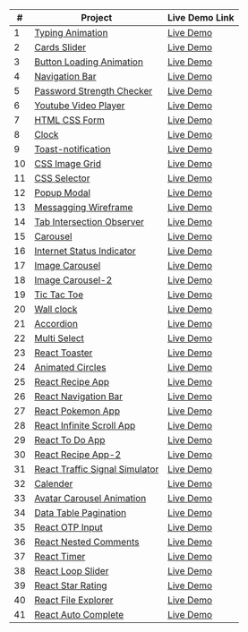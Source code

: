 | # | Project                                                                                                      | Live Demo Link                                                       |
|-----|------------------------------------------------------------------------------------------------------------------|----------------------------------------------------------------------|
| 1   | [Typing Animation](https://github.com/jpranays/UI-challenges/tree/master/typing-animation)                       | [Live Demo](https://jpranays-typing-animation.netlify.app/)          |
| 2   | [Cards Slider](https://github.com/jpranays/UI-challenges/tree/master/cards-slider)                               | [Live Demo](https://jpranays-cards-slider.netlify.app/)              |
| 3   | [Button Loading Animation](https://github.com/jpranays/UI-challenges/tree/master/button-loading-animation)       | [Live Demo](https://jpranays-button-loading-animation.netlify.app/)  |
| 4   | [Navigation Bar](https://github.com/jpranays/UI-challenges/tree/master/navigation-bar)                           | [Live Demo](https://jpranays-navigation-bar.netlify.app/)            |
| 5   | [Password Strength Checker](https://github.com/jpranays/UI-challenges/tree/master/password-strength-checker)     | [Live Demo](https://jpranays-password-strength-checker.netlify.app/) |
| 6   | [Youtube Video Player](https://github.com/jpranays/UI-challenges/tree/master/youtube-video-player)               | [Live Demo](https://jpranays-youtube-video-player.netlify.app/)      |
| 7   | [HTML CSS Form](https://github.com/jpranays/UI-challenges/tree/master/html-css-form)                             | [Live Demo](https://jpranays-html-css-form.netlify.app/)             |
| 8   | [Clock](https://github.com/jpranays/UI-challenges/tree/master/clock)                                             | [Live Demo](https://jpranays-clock.netlify.app/)                     |
| 9   | [Toast-notification](https://github.com/jpranays/UI-challenges/tree/master/toast-notification)                   | [Live Demo](https://jpranays-toast-notification.netlify.app/)        |
| 10  | [CSS Image Grid](https://github.com/jpranays/UI-challenges/tree/master/css-image-grid)                           | [Live Demo](https://jpranays-css-image-grid.netlify.app/)            |
| 11  | [CSS Selector](https://github.com/jpranays/UI-challenges/tree/master/css-selector)                               | [Live Demo](https://jpranays-css-selector.netlify.app/)              |
| 12  | [Popup Modal](https://github.com/jpranays/UI-challenges/tree/master/popup-modal-box)                             | [Live Demo](https://jpranays-popup-modal.netlify.app/)               |
| 13  | [Messagging Wireframe](https://github.com/jpranays/UI-challenges/tree/master/messaging-wireframe)                | [Live Demo](https://jpranays-messaging-wireframe.netlify.app/)       |
| 14  | [Tab Intersection Observer](https://github.com/jpranays/UI-challenges/tree/master/tab-intersection-observer)     | [Live Demo](https://jpranays-tab-intersection-observer.netlify.app/) |
| 15  | [Carousel](https://github.com/jpranays/UI-challenges/tree/master/Carousel)                                       | [Live Demo](https://jpranays-carousel.netlify.app/)                  |
| 16  | [Internet Status Indicator](https://github.com/jpranays/UI-challenges/tree/master/Internet-status-indicator)     | [Live Demo](https://jpranays-internet-status-indicator.netlify.app/) |
| 17  | [Image Carousel](https://github.com/jpranays/UI-challenges/tree/master/image-carousel)                           | [Live Demo](https://jpranays-image-carousel.netlify.app/)            |
| 18  | [Image Carousel-2](https://github.com/jpranays/UI-challenges/tree/master/Image-carousel-2)                       | [Live Demo](https://jpranays-image-carousel-2.netlify.app)           |
| 19  | [Tic Tac Toe](https://github.com/jpranays/UI-challenges/tree/master/tic-tac-toe)                                 | [Live Demo](https://jpranays-tic-tac-toe.netlify.app/)               |
| 20  | [Wall clock](https://github.com/jpranays/UI-challenges/tree/master/wall-clock)                                   | [Live Demo](https://jpranays-wall-clock.netlify.app/)                |
| 21  | [Accordion](https://github.com/jpranays/UI-challenges/tree/master/accordion)                                     | [Live Demo](https://jpranays-accordion.netlify.app/)                 |
| 22  | [Multi Select](https://github.com/jpranays/UI-challenges/tree/master/multi-select)                               | [Live Demo](https://jpranays-multi-select.netlify.app/)              |
| 23  | [React Toaster](https://github.com/jpranays/UI-challenges/tree/master/react-toaster)                             | [Live Demo](https://jpranays-react-toaster.netlify.app/)             |
| 24  | [Animated Circles](https://github.com/jpranays/UI-challenges/tree/master/animated-circles)                       | [Live Demo](https://jpranays-animated-circles.netlify.app/)          |
| 25  | [React Recipe App](https://github.com/jpranays/react-recipe-web-app)                                             | [Live Demo](https://jpranays-react-recipe-web-app.netlify.app/)      |
| 26  | [React Navigation Bar](https://github.com/jpranays/REACT_Navigation_bar_animation)                               | [Live Demo](https://jpranays-react-navbar-animation.netlify.app/)    |
| 27  | [React Pokemon App](https://github.com/jpranays/REACT_pokemon_app)                                               | [Live Demo](https://jpranays-react-pokemon-app.netlify.app/)         |
| 28  | [React Infinite Scroll App](https://github.com/jpranays/React-Infinite-Scroll-App)                               | [Live Demo](https://jpranays-react-infinite-scroll.netlify.app/)     |
| 29  | [React To Do App](https://github.com/jpranays/React-TO-DO-App)                                                   | [Live Demo](https://jpranays-react-todo-app.netlify.app/)            |
| 30  | [React Recipe App-2](https://github.com/jpranays/React-Recipe-App)                                               | [Live Demo](https://jpranays-recipe-app.netlify.app/)                |
| 31  | [React Traffic Signal Simulator](https://github.com/jpranays/UI-challenges/tree/master/traffic-signal-simulator) | [Live Demo](https://jpranays-traffic-signal-simulator.netlify.app/)  |
| 32  | [Calender](https://github.com/jpranays/UI-challenges/tree/master/Calender)                                       | [Live Demo](https://jpranays-calender.netlify.app/)                  |
| 33  | [Avatar Carousel Animation](https://github.com/jpranays/UI-challenges/tree/master/avatar-corousel-animation)     | [Live Demo](https://jpranays-Avatar-Carousel-Animation.netlify.app/) |
| 34  | [Data Table Pagination](https://github.com/jpranays/UI-challenges/tree/master/Data-table-pagination)             | [Live Demo](https://jpranays-Data-table-pagination.netlify.app/)     |
| 35  | [React OTP Input](https://github.com/jpranays/UI-challenges/tree/master/react-otp-input)                         | [Live Demo](https://jpranays-react-otp-input.netlify.app/)           |
| 36  | [React Nested Comments](https://github.com/jpranays/UI-challenges/tree/master/react-nested-comments)             | [Live Demo](https://jpranays-react-nested-comments.netlify.app/)     |
| 37  | [React Timer](https://github.com/jpranays/UI-challenges/tree/master/react-timer)                                 | [Live Demo](https://jpranays-react-timer.netlify.app/)               |
| 38  | [React Loop Slider](https://github.com/jpranays/UI-challenges/tree/master/react-loop-slider)                     | [Live Demo](https://jpranays-react-loop-slider.netlify.app/)         |
| 39  | [React Star Rating](https://github.com/jpranays/UI-challenges/tree/master/react-star-component)                  | [Live Demo](https://jpranays-react-star-rating.netlify.app/)         |
| 40  | [React File Explorer](https://github.com/jpranays/UI-challenges/tree/master/react-file-explorer)                 | [Live Demo](https://jpranays-react-file-explorer.netlify.app/)       |
| 41  | [React Auto Complete](https://github.com/jpranays/UI-challenges/tree/master/react-autocomplete)                  | [Live Demo](https://jpranays-react-autocomplete.netlify.app/)        |